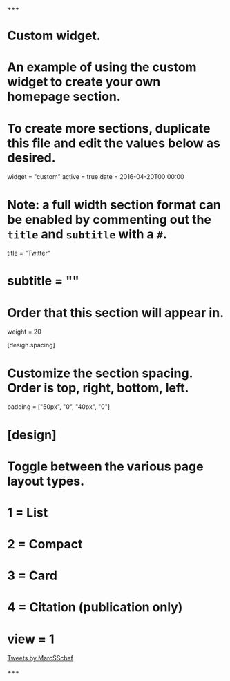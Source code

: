 +++
# Custom widget.
# An example of using the custom widget to create your own homepage section.
# To create more sections, duplicate this file and edit the values below as desired.
widget = "custom"
active = true
date = 2016-04-20T00:00:00

# Note: a full width section format can be enabled by commenting out the `title` and `subtitle` with a `#`.
title = "Twitter"
# subtitle = ""

# Order that this section will appear in.
weight = 20

[design.spacing]
  # Customize the section spacing. Order is top, right, bottom, left.
  padding = ["50px", "0", "40px", "0"]

# [design]
  # Toggle between the various page layout types.
  #   1 = List
  #   2 = Compact
  #   3 = Card
  #   4 = Citation (publication only)
 # view = 1

<a class="twitter-timeline" data-width="800" data-height="501" data-theme="light" href="https://twitter.com/MarcSSchaf?ref_src=twsrc%5Etfw">Tweets by MarcSSchaf</a> <script async src="https://platform.twitter.com/widgets.js" charset="utf-8"></script>

+++


